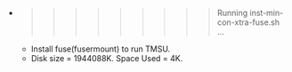 * >>>>>>>>> Running inst-min-con-xtra-fuse.sh ...
  * Install fuse(fusermount) to run TMSU.
  * Disk size = 1944088K. Space Used = 4K.
